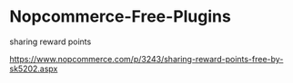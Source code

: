 # Nopcommerce-Free-Plugins
sharing reward points


https://www.nopcommerce.com/p/3243/sharing-reward-points-free-by-sk5202.aspx
